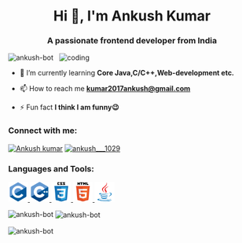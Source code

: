 <h1 align="center">Hi 👋, I'm Ankush Kumar</h1>
<h3 align="center">A passionate frontend developer from India</h3>
<img align="right" alt="coding"width="400"src="https://user-images.githubusercontent.com/55389276/140866485-8fb1c876-9a8f-4d6a-98dc-08c4981eaf70.gif">

<p align="left"> <img src="https://komarev.com/ghpvc/?username=ankush-bot&label=Profile%20views&color=0e75b6&style=flat" alt="ankush-bot" /> </p>

- 🌱 I’m currently learning **Core Java,C/C++,Web-development etc.**

- 📫 How to reach me **kumar2017ankush@gmail.com**

- ⚡ Fun fact **I think I am funny😉**

<h3 align="left">Connect with me:</h3>
<p align="left">
<a href="https://www.linkedin.com/in/ankush-k-5b01b7220/?trk=public_profile_browsemap&originalSubdomain=in" target="blank"><img align="center" src="https://raw.githubusercontent.com/rahuldkjain/github-profile-readme-generator/master/src/images/icons/Social/linked-in-alt.svg" alt="Ankush kumar" height="30" width="40" /></a>
<a href="https://instagram.com/ankush___1029" target="blank"><img align="center" src="https://raw.githubusercontent.com/rahuldkjain/github-profile-readme-generator/master/src/images/icons/Social/instagram.svg" alt="ankush___1029" height="30" width="40" /></a>
</p>

<h3 align="left">Languages and Tools:</h3>
<p align="left"> <a href="https://www.cprogramming.com/" target="_blank" rel="noreferrer"> <img src="https://raw.githubusercontent.com/devicons/devicon/master/icons/c/c-original.svg" alt="c" width="40" height="40"/> </a> <a href="https://www.w3schools.com/cpp/" target="_blank" rel="noreferrer"> <img src="https://raw.githubusercontent.com/devicons/devicon/master/icons/cplusplus/cplusplus-original.svg" alt="cplusplus" width="40" height="40"/> </a> <a href="https://www.w3schools.com/css/" target="_blank" rel="noreferrer"> <img src="https://raw.githubusercontent.com/devicons/devicon/master/icons/css3/css3-original-wordmark.svg" alt="css3" width="40" height="40"/> </a> <a href="https://www.w3.org/html/" target="_blank" rel="noreferrer"> <img src="https://raw.githubusercontent.com/devicons/devicon/master/icons/html5/html5-original-wordmark.svg" alt="html5" width="40" height="40"/> </a> <a href="https://www.java.com" target="_blank" rel="noreferrer"> <img src="https://raw.githubusercontent.com/devicons/devicon/master/icons/java/java-original.svg" alt="java" width="40" height="40"/> </a> </p>

<p><img align="left" src="https://github-readme-stats.vercel.app/api/top-langs?username=ankush-bot&show_icons=true&locale=en&layout=compact" alt="ankush-bot" /></p>

<p>&nbsp;<img align="center" src="https://github-readme-stats.vercel.app/api?username=ankush-bot&show_icons=true&locale=en" alt="ankush-bot" /></p>

<p><img align="center" src="https://github-readme-streak-stats.herokuapp.com/?user=ankush-bot&" alt="ankush-bot" /></p>
